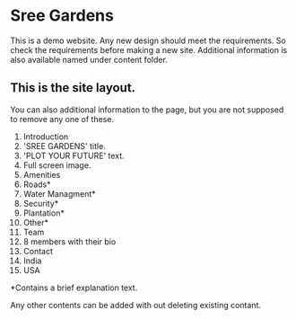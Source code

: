 # Sree Gardens
This is a demo website. Any new design should meet the requirements. So check the requirements before making a new site. Additional information is also available named under content folder.

## This is the site layout.
You can also additional information to the page, but you are not supposed to remove any one of these.

1. Introduction
  1. 'SREE GARDENS' title.
  2. 'PLOT YOUR FUTURE' text.
  3. Full screen image.
2. Amenities
 1. Roads*
 2. Water Managment*
 3. Security*
 4. Plantation*
 5. Other*
3. Team
  1. 8 members with their bio
4. Contact
 1. India
 2. USA
 
 *Contains a  brief explanation text.
 
 Any other contents can be added with out deleting existing contant.
